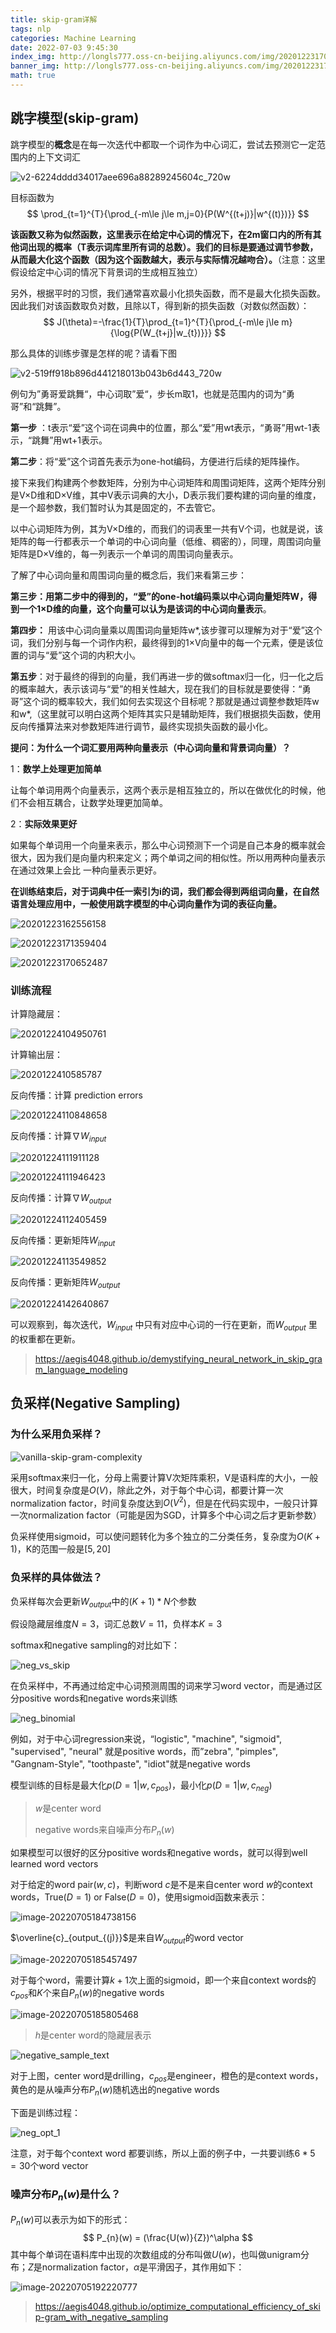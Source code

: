 ```yaml
---
title: skip-gram详解
tags: nlp
categories: Machine Learning
date: 2022-07-03 9:45:30
index_img: http://longls777.oss-cn-beijing.aliyuncs.com/img/20201223170652487.png
banner_img: http://longls777.oss-cn-beijing.aliyuncs.com/img/20201223170652487.png
math: true
---
```


## 跳字模型(skip-gram)

跳字模型的**概念**是在每一次迭代中都取一个词作为中心词汇，尝试去预测它一定范围内的上下文词汇

![v2-6224dddd34017aee696a88289245604c_720w](http://longls777.oss-cn-beijing.aliyuncs.com/img/v2-6224dddd34017aee696a88289245604c_720w.jpg)

目标函数为
$$
\prod_{t=1}^{T}{\prod_{-m\le j\le m,j=0}{P(W^{(t+j)}|w^{(t)})}}
$$

**该函数又称为似然函数，这里表示在给定中心词的情况下，在2m窗口内的所有其他词出现的概率（T表示词库里所有词的总数）。我们的目标是要通过调节参数，从而最大化这个函数（因为这个函数越大，表示与实际情况越吻合）。**（注意：这里假设给定中心词的情况下背景词的生成相互独立）

另外，根据平时的习惯，我们通常喜欢最小化损失函数，而不是最大化损失函数。因此我们对该函数取负对数，且除以T，得到新的损失函数（对数似然函数）：
$$
J(\theta)=-\frac{1}{T}\prod_{t=1}^{T}{\prod_{-m\le j\le m}{\log{P(W_{t+j}|w_{t})}}}
$$

那么具体的训练步骤是怎样的呢？请看下图

![v2-519ff918b896d441218013b043b6d443_720w](http://longls777.oss-cn-beijing.aliyuncs.com/img/v2-519ff918b896d441218013b043b6d443_720w.jpg)

例句为”勇哥爱跳舞“，中心词取”爱“，步长m取1，也就是范围内的词为“勇哥”和“跳舞”。

**第一步** ：t表示“爱”这个词在词典中的位置，那么“爱”用wt表示，“勇哥”用wt-1表示，“跳舞”用wt+1表示。

**第二步**：将“爱”这个词首先表示为one-hot编码，方便进行后续的矩阵操作。

接下来我们构建两个参数矩阵，分别为中心词矩阵和周围词矩阵，这两个矩阵分别是V×D维和D×V维，其中V表示词典的大小，D表示我们要构建的词向量的维度，是一个超参数，我们暂时认为其是固定的，不去管它。

以中心词矩阵为例，其为V×D维的，而我们的词表里一共有V个词，也就是说，该矩阵的每一行都表示一个单词的中心词向量（低维、稠密的），同理，周围词向量矩阵是D×V维的，每一列表示一个单词的周围词向量表示。

了解了中心词向量和周围词向量的概念后，我们来看第三步：

**第三步：**用第二步中的得到的，“爱”的one-hot编码乘以中心词向量矩阵W，得到一个1×D维的向量，这个向量可以认为是该词的**中心词向量表示**。

**第四步：** 用该中心词向量乘以周围词向量矩阵w*,该步骤可以理解为对于“爱”这个词，我们分别与每一个词作内积，最终得到的1×V向量中的每一个元素，便是该位置的词与“爱”这个词的内积大小。

**第五步**：对于最终的得到的向量，我们再进一步的做softmax归一化，归一化之后的概率越大，表示该词与“爱”的相关性越大，现在我们的目标就是要使得：“勇哥”这个词的概率较大，我们如何去实现这个目标呢？那就是通过调整参数矩阵w和w*,（这里就可以明白这两个矩阵其实只是辅助矩阵，我们根据损失函数，使用反向传播算法来对参数矩阵进行调节，最终实现损失函数的最小化。

**提问：为什么一个词汇要用两种向量表示（中心词向量和背景词向量）？**

1：**数学上处理更加简单**

让每个单词用两个向量表示，这两个表示是相互独立的，所以在做优化的时候，他们不会相互耦合，让数学处理更加简单。

2：**实际效果更好**

如果每个单词用一个向量来表示，那么中心词预测下一个词是自己本身的概率就会很大，因为我们是向量内积来定义；两个单词之间的相似性。所以用两种向量表示在通过效果上会比	一种向量表示更好。

**在训练结束后，对于词典中任一索引为i的词，我们都会得到两组词向量，在自然语言处理应用中，一般使用跳字模型的中心词向量作为词的表征向量。**

![20201223162556158](http://longls777.oss-cn-beijing.aliyuncs.com/img/20201223162556158.png)

![20201223171359404](http://longls777.oss-cn-beijing.aliyuncs.com/img/20201223171359404.png)

![20201223170652487](http://longls777.oss-cn-beijing.aliyuncs.com/img/20201223170652487.png)

### 训练流程

计算隐藏层：

![20201224104950761](http://longls777.oss-cn-beijing.aliyuncs.com/img/20201224104950761.png)

计算输出层：

![2020122410585787](http://longls777.oss-cn-beijing.aliyuncs.com/img/2020122410585787.png)

反向传播：计算 prediction errors

![20201224110848658](http://longls777.oss-cn-beijing.aliyuncs.com/img/20201224110848658.png)

反向传播：计算$\nabla W_{input}$

![20201224111911128](http://longls777.oss-cn-beijing.aliyuncs.com/img/20201224111911128.png)

![20201224111946423](http://longls777.oss-cn-beijing.aliyuncs.com/img/20201224111946423.png)

反向传播：计算$\nabla W_{output}$

![20201224112405459](http://longls777.oss-cn-beijing.aliyuncs.com/img/20201224112405459.png)

反向传播：更新矩阵$W_{input}$

![20201224113549852](http://longls777.oss-cn-beijing.aliyuncs.com/img/20201224113549852.png)

反向传播：更新矩阵$W_{output}$

![20201224142640867](http://longls777.oss-cn-beijing.aliyuncs.com/img/20201224142640867.png)

可以观察到，每次迭代，$W_{input}$ 中只有对应中心词的一行在更新，而$W_{output}$ 里的权重都在更新。

> https://aegis4048.github.io/demystifying_neural_network_in_skip_gram_language_modeling

## 负采样(Negative Sampling)

### 为什么采用负采样？

![vanilla-skip-gram-complexity](http://longls777.oss-cn-beijing.aliyuncs.com/img/vanilla-skip-gram-complexity.png)

采用softmax来归一化，分母上需要计算V次矩阵乘积，V是语料库的大小，一般很大，时间复杂度是$O(V)$，除此之外，对于每个中心词，都要计算一次normalization factor，时间复杂度达到$O(V^2)$，但是在代码实现中，一般只计算一次normalization factor（可能是因为SGD，计算多个中心词之后才更新参数）

负采样使用sigmoid，可以使问题转化为多个独立的二分类任务，复杂度为$O(K+1)$，K的范围一般是$[5, 20]$

### 负采样的具体做法？

负采样每次会更新$W_{output}$中的$(K+1)*N$个参数

假设隐藏层维度$N=3$，词汇总数$V=11$，负样本$K=3$

softmax和negative sampling的对比如下：

![neg_vs_skip](http://longls777.oss-cn-beijing.aliyuncs.com/img/neg_vs_skip.png)



在负采样中，不再通过给定中心词预测周围的词来学习word vector，而是通过区分positive words和negative words来训练

![neg_binomial](http://longls777.oss-cn-beijing.aliyuncs.com/img/neg_binomial.png)

例如，对于中心词regression来说，“logistic", "machine", "sigmoid", "supervised", "neural" 就是positive words，而”zebra", "pimples", "Gangnam-Style", "toothpaste", "idiot"就是negative words

模型训练的目标是最大化$p(D=1|w,c_{pos})$，最小化$p(D=1|w,c_{neg})$

> $w$是center word
>
> negative words来自噪声分布$P_{n}(w)$

如果模型可以很好的区分positive words和negative words，就可以得到well learned word vectors

对于给定的word pair$(w,c)$，判断word $c$是不是来自center word $w$的context words，True($D=1$) or False($D=0$)，使用sigmoid函数来表示：

![image-20220705184738156](http://longls777.oss-cn-beijing.aliyuncs.com/img/image-20220705184738156.png)

$\overline{c}_{output_{(j)}}$是来自$W_{output}$的word vector

![image-20220705185457497](http://longls777.oss-cn-beijing.aliyuncs.com/img/image-20220705185457497.png)

对于每个word，需要计算$k+1$次上面的sigmoid，即一个来自context words的$c_{pos}$和$K$个来自$P_{n}(w)$的negative words

![image-20220705185805468](http://longls777.oss-cn-beijing.aliyuncs.com/img/image-20220705185805468.png)

> $h$是center word的隐藏层表示

![negative_sample_text](http://longls777.oss-cn-beijing.aliyuncs.com/img/negative_sample_text.png)

对于上图，center word是drilling，$c_{pos}$是engineer，橙色的是context words，黄色的是从噪声分布$P_{n}(w)$随机选出的negative words

下面是训练过程：

![neg_opt_1](http://longls777.oss-cn-beijing.aliyuncs.com/img/neg_opt_1.png)

注意，对于每个context word 都要训练，所以上面的例子中，一共要训练$6*5=30$个word vector

### 噪声分布$P_{n}(w)$是什么？

$P_{n}(w)$可以表示为如下的形式：
$$
P_{n}(w) = (\frac{U(w)}{Z})^\alpha
$$
其中每个单词在语料库中出现的次数组成的分布叫做$U(w)$，也叫做unigram分布；$Z$是normalization factor，$\alpha$是平滑因子，其作用如下：

![image-20220705192220777](http://longls777.oss-cn-beijing.aliyuncs.com/img/image-20220705192220777.png)

> https://aegis4048.github.io/optimize_computational_efficiency_of_skip-gram_with_negative_sampling

